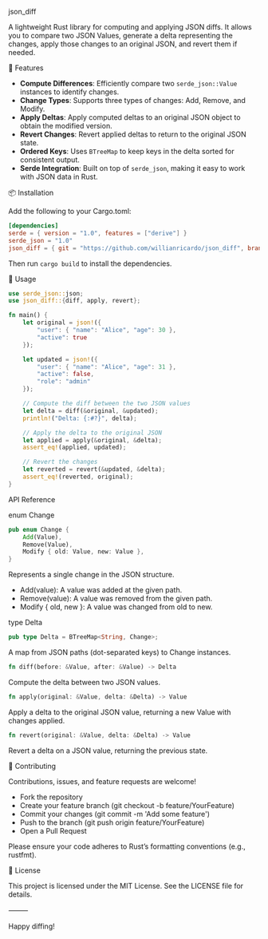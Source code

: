 json_diff

A lightweight Rust library for computing and applying JSON diffs. It allows you to compare two JSON Values, generate a delta representing the changes, apply those changes to an original JSON, and revert them if needed.

🚀 Features
- **Compute Differences**: Efficiently compare two `serde_json::Value` instances to identify changes.
- **Change Types**: Supports three types of changes: Add, Remove, and Modify.
- **Apply Deltas**: Apply computed deltas to an original JSON object to obtain the modified version.
- **Revert Changes**: Revert applied deltas to return to the original JSON state.
- **Ordered Keys**: Uses `BTreeMap` to keep keys in the delta sorted for consistent output.
- **Serde Integration**: Built on top of `serde_json`, making it easy to work with JSON data in Rust.

📦 Installation

Add the following to your Cargo.toml:

```toml
[dependencies]
serde = { version = "1.0", features = ["derive"] }
serde_json = "1.0"
json_diff = { git = "https://github.com/willianricardo/json_diff", branch = "main" }
```

Then run `cargo build` to install the dependencies.

🔧 Usage
```rust
use serde_json::json;
use json_diff::{diff, apply, revert};

fn main() {
    let original = json!({
        "user": { "name": "Alice", "age": 30 },
        "active": true
    });

    let updated = json!({
        "user": { "name": "Alice", "age": 31 },
        "active": false,
        "role": "admin"
    });

    // Compute the diff between the two JSON values
    let delta = diff(&original, &updated);
    println!("Delta: {:#?}", delta);

    // Apply the delta to the original JSON
    let applied = apply(&original, &delta);
    assert_eq!(applied, updated);

    // Revert the changes
    let reverted = revert(&updated, &delta);
    assert_eq!(reverted, original);
}
```

API Reference

enum Change

```rust
pub enum Change {
    Add(Value),
    Remove(Value),
    Modify { old: Value, new: Value },
}
```

Represents a single change in the JSON structure.
-	Add(value): A value was added at the given path.
-	Remove(value): A value was removed from the given path.
-	Modify { old, new }: A value was changed from old to new.

type Delta

```rust
pub type Delta = BTreeMap<String, Change>;
```

A map from JSON paths (dot-separated keys) to Change instances.

```rust
fn diff(before: &Value, after: &Value) -> Delta
```

Compute the delta between two JSON values.

```rust
fn apply(original: &Value, delta: &Delta) -> Value
```

Apply a delta to the original JSON value, returning a new Value with changes applied.

```rust
fn revert(original: &Value, delta: &Delta) -> Value
```

Revert a delta on a JSON value, returning the previous state.

🤝 Contributing

Contributions, issues, and feature requests are welcome!
- Fork the repository
- Create your feature branch (git checkout -b feature/YourFeature)
- Commit your changes (git commit -m 'Add some feature')
- Push to the branch (git push origin feature/YourFeature)
- Open a Pull Request

Please ensure your code adheres to Rust’s formatting conventions (e.g., rustfmt).

📄 License

This project is licensed under the MIT License. See the LICENSE file for details.

⸻

Happy diffing!
